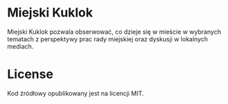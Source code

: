 Miejski Kuklok
==============
Miejski Kuklok pozwala obserwować, co dzieje się w mieście w wybranych tematach z perspektywy prac rady miejskiej oraz dyskusji w lokalnych mediach. 

License
=======
Kod źródłowy opublikowany jest na licencji MIT.
